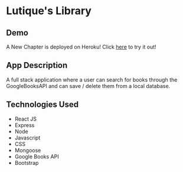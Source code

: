 # Lutique's Library
## Demo
A New Chapter is deployed on Heroku! Click <a href="">here</a> to try it out!
## App Description
A full stack application where a user can search for books through the GoogleBooksAPI and can save / delete them from a local database. 

## Technologies Used
- React JS 
- Express
- Node 
- Javascript 
- CSS
- Mongoose
- Google Books API
- Bootstrap
